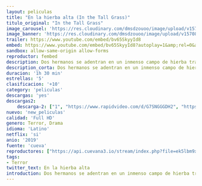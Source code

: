 ```yaml
---
layout: peliculas
title: "En la hierba alta (In the Tall Grass)"
titulo_original: "In the Tall Grass"
image_carousel: 'https://res.cloudinary.com/dmsdzouoo/image/upload/v1570846166/hierba-min_bzaxrg.jpg'
image_banner: 'https://res.cloudinary.com/dmsdzouoo/image/upload/v1570846163/HierbaAlata-19-1280x720-min_xdbkga.jpg'
trailer: https://www.youtube.com/embed/bv65SkyyId8
embed: https://www.youtube.com/embed/bv65SkyyId8?autoplay=1&amp;rel=0&amp;hd=1&border=0&wmode=opaque&enablejsapi=1&modestbranding=1&controls=1&showinfo=0
sandbox: allow-same-origin allow-forms
reproductor: fembed
description: Dos hermanos se adentran en un inmenso campo de hierba tras escuchar el grito de auxilio de un niño, donde quedarán atrapados por una fuerza siniestra que rápidamente les desorienta y les separa. Aislados del mundo y sin posibilidad de escapar del control del campo, pronto descubren que lo único peor que estar perdido es ser encontrado.
description_corta: Dos hermanos se adentran en un inmenso campo de hierba tras escuchar el grito de auxilio de un niño, donde quedarán atrapados por una fuerza siniestra que rápidamente les
duracion: '1h 30 min'
estrellas: '5'
clasificacion: '+10'
category: 'peliculas'
descargas: 'yes'
descargas2:
    descarga-2: ["1", "https://www.rapidvideo.com/d/G7SNGGGDH2", "https://www.google.com/s2/favicons?domain=www.rapidvideo.com","RapidVideo","https://res.cloudinary.com/imbriitneysam/image/upload/v1541473684/mexico.png", "Latino", "Full HD"]
nuevo: 'new_peliculas'
calidad: 'Full HD'
genero: Terror, Drama
idioma: 'Latino'
netflix: 'si'
anio: '2019'
fuente: 'cueva'
reproductores: ["https://api.cuevana3.io/stream/index.php?file=ek5lbm9xYWNrS0xYMTZLa2xNbkdvY3ZTb3BtZng4TGp6ZFpobGFMUGtOVFYySmlocU5XTzJkRE1tcHFuajVPb2w1eGphMkhEMGVQWDA2S21ZY1hRNEpQWHAyWnBtcGlrbEp1U2ZuUzJ3THVva2FDaVp3PT0","https://upstream.to/embed-511p0h7yxoc5.html","https://www.ilovefembed.best/v/1x8g0hjq7p6r5mk","https://streampelis.info/public/dist/index.html?id=176779cb81ebb9e85292ce888b20c7ca","https://www.zembed.to/public/dist/asteroid.html?id=632180d1be26fa76f50d6c7daa7eae6f&title=In%20the%20Tall%20Grass"]
tags:
- Terror
twitter_text: En la hierba alta 
introduction: Dos hermanos se adentran en un inmenso campo de hierba tras escuchar el grito de auxilio de un niño, donde quedarán atrapados por una fuerza siniestra que rápidamente les
---
```



 







